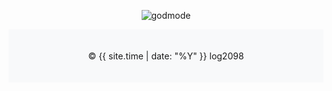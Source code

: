 <p align="center">
  <img src="https://github.com/user-attachments/assets/e8ef65fd-d6b4-4ceb-aacc-7b7d7f5107c6" alt="godmode">
</p>







<!-- Standard Favicon -->
<link rel="icon" type="image/png" sizes="16x16" href="/favicon-16x16.png">
<link rel="icon" type="image/png" sizes="32x32" href="/favicon-32x32.png">
<link rel="icon" type="image/x-icon" href="/favicon.ico">

<!-- Apple Touch Icon -->
<link rel="apple-touch-icon" sizes="180x180" href="/apple-touch-icon.png">

<!-- Android Chrome Icons -->
<link rel="icon" type="image/png" sizes="192x192" href="/android-chrome-192x192.png">
<link rel="icon" type="image/png" sizes="512x512" href="/android-chrome-512x512.png">

<!-- Web App Manifest -->
<link rel="manifest" href="/site.webmanifest">



<footer style="background-color: #f8f9fa; padding: 20px; text-align: center;">
    <p>&copy; {{ site.time | date: "%Y" }} log2098</p>
</footer>  
